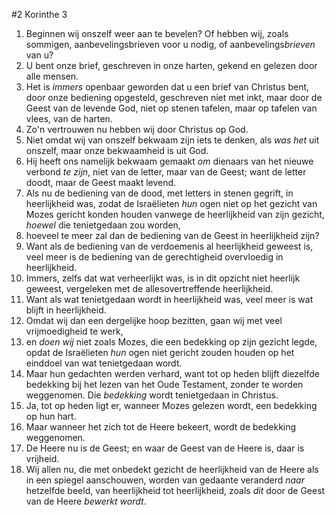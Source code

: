 #2 Korinthe 3
1. Beginnen wij onszelf weer aan te bevelen? Of hebben wij, zoals sommigen, aanbevelingsbrieven voor u nodig, of aanbevelings*brieven* van u?
2. U bent onze brief, geschreven in onze harten, gekend en gelezen door alle mensen.
3. Het is *immers* openbaar geworden dat u een brief van Christus bent, door onze bediening opgesteld, geschreven niet met inkt, maar door de Geest van de levende God, niet op stenen tafelen, maar op tafelen van vlees, van de harten.
4. Zo'n vertrouwen nu hebben wij door Christus op God.
5. Niet omdat wij van onszelf bekwaam zijn iets te denken, als *was het* uit onszelf, maar onze bekwaamheid is uit God.
6. Hij heeft ons namelijk bekwaam gemaakt *om* dienaars van het nieuwe verbond *te zijn*, niet van de letter, maar van de Geest; want de letter doodt, maar de Geest maakt levend.
7. Als nu de bediening van de dood, met letters in stenen gegrift, in heerlijkheid was, zodat de Israëlieten *hun* ogen niet op het gezicht van Mozes gericht konden houden vanwege de heerlijkheid van zijn gezicht, *hoewel* die tenietgedaan zou worden,
8. hoeveel te meer zal dan de bediening van de Geest in heerlijkheid zijn?
9. Want als de bediening van de verdoemenis al heerlijkheid geweest is, veel meer is de bediening van de gerechtigheid overvloedig in heerlijkheid.
10. Immers, zelfs dat wat verheerlijkt was, is in dit opzicht niet heerlijk geweest, vergeleken met de allesovertreffende heerlijkheid.
11. Want als wat tenietgedaan wordt in heerlijkheid was, veel meer is wat blijft in heerlijkheid.
12. Omdat wij dan een dergelijke hoop bezitten, gaan wij met veel vrijmoedigheid te werk,
13. en *doen wij* niet zoals Mozes, die een bedekking op zijn gezicht legde, opdat de Israëlieten *hun* ogen niet gericht zouden houden op het einddoel van wat tenietgedaan wordt.
14. Maar hun gedachten werden verhard, want tot op heden blijft diezelfde bedekking bij het lezen van het Oude Testament, zonder te worden weggenomen. Die *bedekking* wordt tenietgedaan in Christus.
15. Ja, tot op heden ligt er, wanneer Mozes gelezen wordt, een bedekking op hun hart.
16. Maar wanneer het zich tot de Heere bekeert, wordt de bedekking weggenomen.
17. De Heere nu is de Geest; en waar de Geest van de Heere is, daar is vrijheid.
18. Wij allen nu, die met onbedekt gezicht de heerlijkheid van de Heere als in een spiegel aanschouwen, worden van gedaante veranderd *naar* hetzelfde beeld, van heerlijkheid tot heerlijkheid, zoals *dit* door de Geest van de Heere *bewerkt wordt*.
